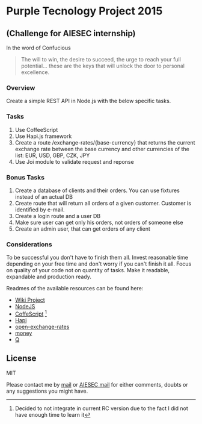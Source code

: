 # Purple Tecnology Project 2015
## (Challenge for AIESEC internship)

In the word of Confucious
> The will to win, the desire to succeed, the urge to reach your full potential... these are the keys that will unlock the door to personal excellence.

### Overview
Create a simple REST API in Node.js with the below specific tasks.

### Tasks
1. Use CoffeeScript
2. Use Hapi.js framework
3. Create a route /exchange-rates/{base-currency} that returns the current exchange rate between the base currency and other currencies of the list: EUR, USD, GBP, CZK, JPY
4. Use Joi module to validate request and reponse 

### Bonus Tasks
1. Create a database of clients and their orders. You can use fixtures instead of an actual DB
2. Create route that will return all orders of a given customer. Customer is identified by e-mail.
3. Create a login route and a user DB
4. Make sure user can get only his orders, not orders of someone else
5. Create an admin user, that can get orders of any client

### Considerations
 To be successful you don't have to finish them all. Invest reasonable time depending on your free time and don't worry if you can't finish it all. Focus on quality of your code not on quantity of tasks. Make it readable, expandable and production ready.

Readmes of the available resources can be found here:

* [Wiki Project](https://github.com/JairAviles/purple-technology-project-2015/wiki)
* [NodeJS](https://nodejs.org/)
* [CoffeScript](http://coffeescript.org/) [^1]
* [Hapi](http://hapijs.com/)
* [open-exchange-rates](https://www.npmjs.com/package/open-exchange-rates)
* [money](https://www.npmjs.com/package/money)
* [Q](https://www.npmjs.com/package/q)

License
----

MIT

Please contact me by [mail](mailto:hi@jairaviles.mx) or [AIESEC mail](mailto:jair.aviles@aiesec.net) for either comments, doubts or any suggestions you might have.

[^1]: Decided to not integrate in current RC version due to the fact I did not have enough time to learn it
